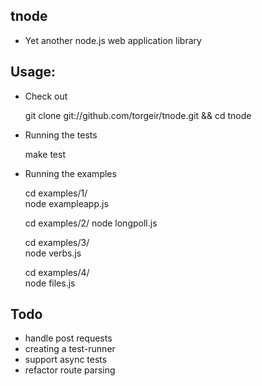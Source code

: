 tnode
-----

- Yet another node.js web application library

Usage:
-----

* Check out

    git clone git://github.com/torgeir/tnode.git && cd tnode

* Running the tests

    make test

* Running the examples

    cd examples/1/	
    node exampleapp.js

    cd examples/2/
    node longpoll.js

    cd examples/3/	
    node verbs.js

    cd examples/4/	
    node files.js

Todo
-----
- handle post requests
- creating a test-runner
- support async tests
- refactor route parsing

	